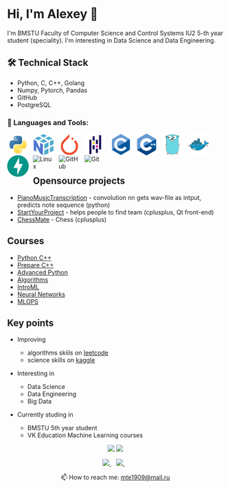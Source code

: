 # Hi, I'm Alexey 👋
I'm BMSTU Faculty of Computer Science and Control Systems IU2 5-th year student (speciality). I'm interesting in Data Science and Data Engineering.

## 🛠 Technical Stack
*   Python, C, C++, Golang
*   Numpy, Pytorch, Pandas
*   GitHub
*   PostgreSQL


### 🧰 Languages and Tools:
<img align="left" alt="Python" width="50px" style="padding-right:10px;" src="https://raw.githubusercontent.com/devicons/devicon/v2.15.1/icons/python/python-original.svg" />
<img align="left" alt="Numpy" width="50px" style="padding-right:10px;" src="https://raw.githubusercontent.com/devicons/devicon/v2.15.1/icons/numpy/numpy-original.svg" />
<img align="left" alt="Pytorch" width="50px" style="padding-right:10px;" src="https://raw.githubusercontent.com/devicons/devicon/v2.15.1/icons/pytorch/pytorch-original.svg" />
<img align="left" alt="Pandas" width="50px" style="padding-right:10px;" src="https://raw.githubusercontent.com/devicons/devicon/v2.15.1/icons/pandas/pandas-original.svg" />
<img align="left" alt="C" width="50px"  style="padding-right:10px;" src="https://raw.githubusercontent.com/devicons/devicon/v2.15.1/icons/c/c-original.svg" />
<img align="left" alt="Cpp" width="50px"  style="padding-right:10px;" src="https://raw.githubusercontent.com/devicons/devicon/v2.15.1/icons/cplusplus/cplusplus-original.svg" />
<img align="left" alt="Golang" width="50px" style="padding-right:10px;" src="https://raw.githubusercontent.com/devicons/devicon/v2.15.1/icons/go/go-original.svg" />
<img align="left" alt="Docker" width="50px" style="padding-right:10px;" src="https://raw.githubusercontent.com/devicons/devicon/v2.15.1/icons/docker/docker-original.svg" />
<img align="left" alt="FastAPI" width="50px" style="padding-right:10px;" src="https://raw.githubusercontent.com/devicons/devicon/v2.15.1/icons/fastapi/fastapi-original.svg" />
<img align="left" alt="Linux" width="50px" style="padding-right:10px;" src="https://cdn.jsdelivr.net/gh/devicons/devicon/icons/linux/linux-original.svg" />
<img align="left" alt="GitHub" width="50px" style="padding-right:10px;" src="https://cdn.jsdelivr.net/gh/devicons/devicon/icons/github/github-original.svg" />
<img align="left" alt="Git" width="50px" style="padding-right:10px;" src="https://cdn.jsdelivr.net/gh/devicons/devicon/icons/git/git-original.svg" />
<br />
<br />
<br />
<br />


## Opensource projects

*   [PianoMusicTranscription](https://github.com/ilya0100/MusicTranscription/tree/develop) - convolution nn gets wav-file as intput, predicts note sequence (python)
*   [StartYourProject](https://github.com/v-mk-s/StartYourProject/tree/alexey_go_Qt) - helps people to find team (cplusplus, Qt front-end)
*   [ChessMate](https://github.com/ilya0100/ChessMate/tree/master) - Chess (cplusplus)


## Courses

*   [Python C++](https://stepik.org/users/352084771/certificates?preview=true)
*   [Prepare C++](https://park.vk.company/curriculum/certificates/download/2919/0c14817b-8639-4adc-9d8b-9ebeca775d88/)
*   [Advanced Python](https://github.com/sibwa0/deep_python_hw)
*   [Algorithms](https://github.com/sibwa0/algorithms)
*   [IntroML](https://github.com/sibwa0/Intro_ML)
*   [Neural Networks](https://github.com/sibwa0/neural_networks_vk_edu)
*   [MLOPS](https://github.com/sibwa0/alexey_sklyannyy)


## Key points
*   Improving 
    *   algorithms skiils on [leetcode](https://leetcode.com/alexey1909/)
    *   science skills on [kaggle](https://www.kaggle.com/sklaa00/)

*   Interesting in 
    *   Data Science
    *   Data Engineering
    *   Big Data
*   Currently studing in 
    *   BMSTU 5th year student
    *   VK Education Machine Learning courses


<p align = 'center'>
 <a href="https://github-readme-stats.vercel.app/api?username=sibwa0&show_icons=true&count_private=true"><img height=150 src="https://github-readme-stats.vercel.app/api?username=sibwa0&show_icons=true&count_private=true" /></a>
<a href="https://github.com/sibwa0/github-readme-stats"><img height=150 src="https://github-readme-stats.vercel.app/api/top-langs/?username=sibwa0&layout=compact" /></a>
 </p>

<p align='center'>
   <a href="https://t.me/sibwa0" target="_blank">
    <img src="https://img.shields.io/badge/Telegram-2CA5E0?style=for-the-badge&logo=telegram&logoColor=white" />        
  </a>&nbsp;&nbsp;
  <a href="https://vk.com/sibwa" target="_blank">
    <img src="https://img.shields.io/badge/vk-%230077B5.svg?&style=for-the-badge&logo=vk&logoColor=white" />
  </a>&nbsp;&nbsp;
 <p align='center'>
  📫  How to reach me: <a href='mte1909@mai.ru'>mte1909@mail.ru</a>
</p>
